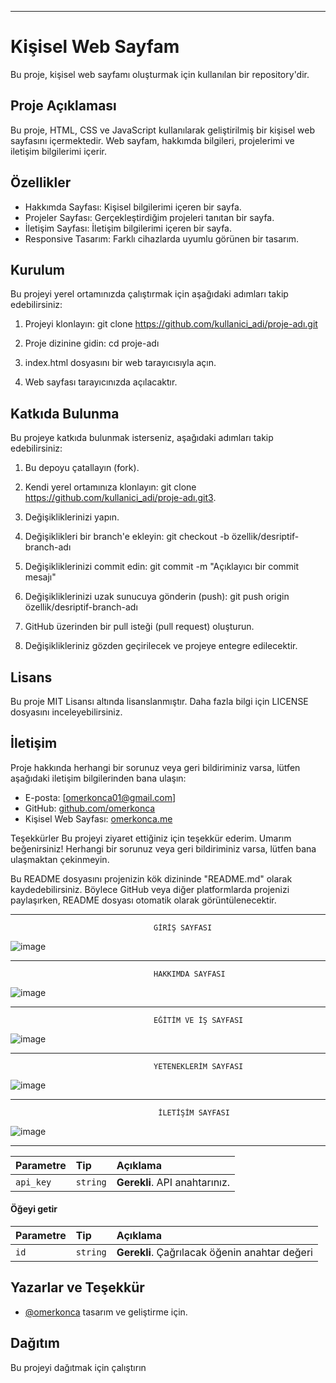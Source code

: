---------------------------------------------------------------------------------------------------------------------------------------------------------------------------------------------------------------------------------------------

# Kişisel Web Sayfam

Bu proje, kişisel web sayfamı oluşturmak için kullanılan bir repository'dir.

## Proje Açıklaması

Bu proje, HTML, CSS ve JavaScript kullanılarak geliştirilmiş bir kişisel web sayfasını içermektedir. Web sayfam, hakkımda bilgileri, projelerimi ve iletişim bilgilerimi içerir.

## Özellikler

- Hakkımda Sayfası: Kişisel bilgilerimi içeren bir sayfa.
- Projeler Sayfası: Gerçekleştirdiğim projeleri tanıtan bir sayfa.
- İletişim Sayfası: İletişim bilgilerimi içeren bir sayfa.
- Responsive Tasarım: Farklı cihazlarda uyumlu görünen bir tasarım.

## Kurulum

Bu projeyi yerel ortamınızda çalıştırmak için aşağıdaki adımları takip edebilirsiniz:

1. Projeyi klonlayın: git clone https://github.com/kullanici_adi/proje-adı.git
2. Proje dizinine gidin: cd proje-adı
3. index.html dosyasını bir web tarayıcısıyla açın.

4. Web sayfası tarayıcınızda açılacaktır.

## Katkıda Bulunma

Bu projeye katkıda bulunmak isterseniz, aşağıdaki adımları takip edebilirsiniz:

1. Bu depoyu çatallayın (fork).

2. Kendi yerel ortamınıza klonlayın: git clone https://github.com/kullanici_adi/proje-adı.git3.
 
3. Değişikliklerinizi yapın.

4. Değişiklikleri bir branch'e ekleyin: git checkout -b özellik/desriptif-branch-adı
5. Değişikliklerinizi commit edin: git commit -m "Açıklayıcı bir commit mesajı"
6. Değişikliklerinizi uzak sunucuya gönderin (push): git push origin özellik/desriptif-branch-adı
7. GitHub üzerinden bir pull isteği (pull request) oluşturun.

8. Değişiklikleriniz gözden geçirilecek ve projeye entegre edilecektir.

## Lisans

Bu proje MIT Lisansı altında lisanslanmıştır. Daha fazla bilgi için LICENSE dosyasını inceleyebilirsiniz.

## İletişim

Proje hakkında herhangi bir sorunuz veya geri bildiriminiz varsa, lütfen aşağıdaki iletişim bilgilerinden bana ulaşın:

- E-posta: [omerkonca01@gmail.com]
- GitHub: [github.com/omerkonca](https://github.com/omerkonca)
- Kişisel Web Sayfası: [omerkonca.me](http://omerkonca.me)

Teşekkürler
Bu projeyi ziyaret ettiğiniz için teşekkür ederim. Umarım beğenirsiniz! Herhangi bir sorunuz veya geri bildiriminiz varsa, lütfen bana ulaşmaktan çekinmeyin.
          
Bu README dosyasını projenizin kök dizininde "README.md" olarak kaydedebilirsiniz. Böylece GitHub veya diğer platformlarda projenizi paylaşırken, README dosyası otomatik olarak görüntülenecektir.



---------------------------------------------------------------------------------------------------------------------------------------------------------------------------------------------------------------------------------------------

                                    GİRİŞ SAYFASI
     
![image](https://user-images.githubusercontent.com/65457096/198896376-9ce7fbcc-05f0-417c-ae85-696238044093.png) 

*********************************************************************************************************************************************************************************************************************************************

                                    HAKKIMDA SAYFASI

![image](https://user-images.githubusercontent.com/65457096/198896389-4dce60cd-e1c3-466e-b667-c2c33aea8bd8.png)   

*********************************************************************************************************************************************************************************************************************************************

                                    EĞİTİM VE İŞ SAYFASI

![image](https://user-images.githubusercontent.com/65457096/198896450-94abdebe-98eb-4dbb-8d7c-7ba77f73a8ae.png)   

*********************************************************************************************************************************************************************************************************************************************

                                    YETENEKLERİM SAYFASI

![image](https://user-images.githubusercontent.com/65457096/198896466-455da431-c39d-40d5-bc3e-19d95cb909bb.png)   

*********************************************************************************************************************************************************************************************************************************************

                                     İLETİŞİM SAYFASI

![image](https://user-images.githubusercontent.com/65457096/198896477-870b982c-9cc4-43c3-bd96-7d219cc2166d.png) 
  
---------------------------------------------------------------------------------------------------------------------------------------------------------------------------------------------------------------------------------------------


| Parametre | Tip     | Açıklama                |
| :-------- | :------- | :------------------------- |
| `api_key` | `string` | **Gerekli**. API anahtarınız. |

#### Öğeyi getir



| Parametre | Tip     | Açıklama                       |
| :-------- | :------- | :-------------------------------- |
| `id`      | `string` | **Gerekli**. Çağrılacak öğenin anahtar değeri |



  
## Yazarlar ve Teşekkür

- [@omerkonca](https://www.github.com/omerkonca) tasarım ve geliştirme için.

  
## Dağıtım

Bu projeyi dağıtmak için çalıştırın


 

 
 
 
